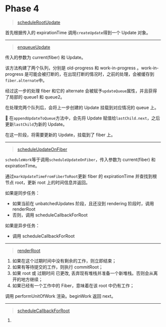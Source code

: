 # Phase 4

> [scheduleRootUpdate](../ReactFiberReconciler.md#scheduleRootUpdate)

首先根据传入的 expirationTime 调用`createUpdate`得到一个 Update 对象。

---

> [enqueueUpdate](../ReactUpdateQueue.md#enqueueUpdate)

传入的参数为 current(fiber) 和 Update。

该方法构建了两个队列，分别是 old-progress 和 work-in-progress 。work-in-progress 是可能会被打断的，在出现打断的情况时，之前的处理，会被缓存到`fiber.alternate`中。

经过这一步的处理 fiber 和它的 alternate 会被赋予`updateQueue`属性，并且获得了局部的 queue1 和 queue2。

在处理完两个队列后，会将上一步创建的 Update 挂载到对应情况的 queue 上。

 在`appendUpdateToQueue`方法中，会先将 Update 赋值给`lastChild.next`，之后更新`lastChild`为新的 Update。

在这一阶段，将需要更新的 Update，挂载到了 fiber 上。

---

> [scheduleUpdateOnFiber](../ReactFiberWorkLoop.md#scheduleUpdateOnFiber)

`scheduleWork`等于调用`scheduleUpdateOnFiber`，传入参数为 current(fiber) 和 expirationTime。

通过`markUpdateTimeFromFiberToRoot`更新 fiber 的 expirationTime 并查找到根节点 root，更新 root 上的时间信息并返回。

如果是同步任务：

- 如果当前在 unbatchedUpdates 阶段，且还没到 rendering 阶段时，调用 renderRoot
- 否则，调用 scheduleCallbackForRoot

如果是异步任务：

- 调用 scheduleCallbackForRoot

---

> [renderRoot](../ReactFiberWorkLoop.md#renderRoot)

1. 如果在这个过期时间中没有剩余的工作，则立即结束；
2. 如果有等待提交的工作，则执行 commitRoot；
3. 如果 root 或 过期时间 已更改, 丢弃现有堆栈并准备一个新堆栈。否则会从离开的地方继续；
4. 如果已经有一个工作中的 Fiber，意味着在该 root 中仍有工作；

调用 performUnitOfWork 渲染。beginWork 返回 next。

---

> [scheduleCallbackForRoot](../ReactFiberWorkLoop.md#scheduleCallbackForRoot)

1. 